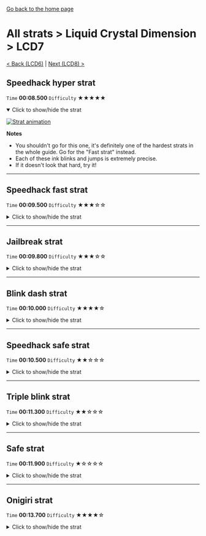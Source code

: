[Go back to the home page](https://github.com/Doublevil/scbspeedrun)

# All strats > Liquid Crystal Dimension > LCD7

[< Back (LCD6)](https://github.com/Doublevil/scbspeedrun/blob/main/levels/all_lvl/LCD/LCD6.md) | [Next (LCD8) >](https://github.com/Doublevil/scbspeedrun/blob/main/levels/all_lvl/LCD/LCD8.md)

## Speedhack hyper strat

`Time` **00:08.500** `Difficulty` ★★★★★
<details open>
  <summary>Click to show/hide the strat</summary>

  [![Strat animation](https://github.com/Doublevil/scbspeedrun/blob/main/media/levels/LCD/LCD7_S_HyperStrat.webp)](https://github.com/Doublevil/scbspeedrun/blob/main/media/levels/LCD/LCD7_S_HyperStrat.mp4?raw=true)

  **Notes**
  - You shouldn't go for this one, it's definitely one of the hardest strats in the whole guide. Go for the "Fast strat" instead.
  - Each of these ink blinks and jumps is extremely precise.
  - If it doesn't look that hard, try it!
</details>

---
## Speedhack fast strat

`Time` **00:09.500** `Difficulty` ★★★☆☆
<details>
  <summary>Click to show/hide the strat</summary>

  [![Strat animation](https://github.com/Doublevil/scbspeedrun/blob/main/media/levels/LCD/LCD7_S_FastStrat.webp)](https://github.com/Doublevil/scbspeedrun/blob/main/media/levels/LCD/LCD7_S_FastStrat.mp4?raw=true)
</details>

---
## Jailbreak strat

`Time` **00:09.800** `Difficulty` ★★★☆☆
<details>
  <summary>Click to show/hide the strat</summary>

  [![Strat animation](https://github.com/Doublevil/scbspeedrun/blob/main/media/levels/LCD/LCD7_JailbreakStrat.webp)](https://github.com/Doublevil/scbspeedrun/blob/main/media/levels/LCD/LCD7_JailbreakStrat.mp4?raw=true)

  **Notes**
  - Make sure you are high enough on the glitchy ink wall before jumping to the other side, otherwise you'll crash into the ground before you pass the second glitchy ink wall.
</details>

---
## Blink dash strat

`Time` **00:10.000** `Difficulty` ★★★★☆
<details>
  <summary>Click to show/hide the strat</summary>

  [![Strat animation](https://github.com/Doublevil/scbspeedrun/blob/main/media/levels/LCD/LCD7_BlinkStrat.webp)](https://github.com/Doublevil/scbspeedrun/blob/main/media/levels/LCD/LCD7_BlinkStrat.mp4?raw=true)

  **Notes**
  - Takes time to learn, but the execution is doable after that.
  - You might want to do it in slow motion at first. Download the video of the strat and play it in slow motion too.
</details>

---
## Speedhack safe strat

`Time` **00:10.500** `Difficulty` ★★☆☆☆
<details>
  <summary>Click to show/hide the strat</summary>

  [![Strat animation](https://github.com/Doublevil/scbspeedrun/blob/main/media/levels/LCD/LCD7_S_SafeStrat.webp)](https://github.com/Doublevil/scbspeedrun/blob/main/media/levels/LCD/LCD7_S_SafeStrat.mp4?raw=true)

  **Notes**
  - If you prefer taking it safe here, even this strat will still save you some time over the non-speedhack strats.
</details>

---
## Triple blink strat

`Time` **00:11.300** `Difficulty` ★★☆☆☆
<details>
  <summary>Click to show/hide the strat</summary>

  [![Strat animation](https://github.com/Doublevil/scbspeedrun/blob/main/media/levels/LCD/LCD7_TripleBlink.webp)](https://github.com/Doublevil/scbspeedrun/blob/main/media/levels/LCD/LCD7_TripleBlink.mp4?raw=true)

  **Notes**
  - The triple blink part is a bit tight. You might want to go with the safe strat instead if you're not too confident with the ink cartridge.
</details>

---
## Safe strat

`Time` **00:11.900** `Difficulty` ★☆☆☆☆
<details>
  <summary>Click to show/hide the strat</summary>

  [![Strat animation](https://github.com/Doublevil/scbspeedrun/blob/main/media/levels/LCD/LCD7_SafeStrat.webp)](https://github.com/Doublevil/scbspeedrun/blob/main/media/levels/LCD/LCD7_SafeStrat.mp4?raw=true)

  **Notes**
  - Easier than the triple blink and doesn't lose too much time.
</details>

---
## Onigiri strat

`Time` **00:13.700** `Difficulty` ★★★★☆
<details>
  <summary>Click to show/hide the strat</summary>

  [![Strat animation](https://github.com/Doublevil/scbspeedrun/blob/main/media/levels/LCD/LCD7_OnigiriRisky.webp)](https://github.com/Doublevil/scbspeedrun/blob/main/media/levels/LCD/LCD7_OnigiriRisky.mp4?raw=true)

  **Notes**
  - The first part is an alternative to other normal strats. You can do it any way you like.
  - The free fall part is very precise timing-wise. You'll probably want to stabilize a little bit with a wall jump rather than do it all in one go like in the video.
</details>
